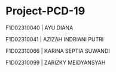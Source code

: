 # Project-PCD-19

F1D02310040	| AYU DIANA

F1D02310041	| AZIZAH INDRIANI PUTRI

F1D02310066	| KARINA SEPTIA SUWANDI

F1D02310099	| ZARIZKY MEIDYANSYAH

